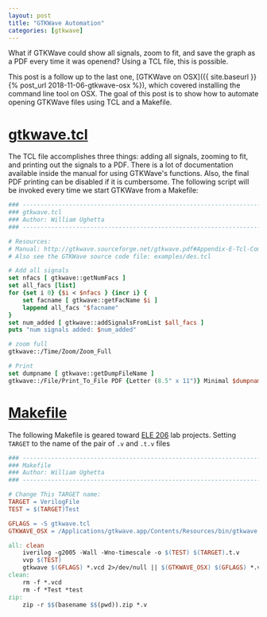 ```yaml
---
layout: post
title: "GTKWave Automation"
categories: [gtkwave]
---
```


What if GTKWave could show all signals, zoom to fit, and save the graph
as a PDF every time it was openend? Using a TCL file, this is possible.

This post is a follow up to the last one, [GTKWave on OSX]({{ site.baseurl }}{% post_url 2018-11-06-gtkwave-osx %}), which covered installing the command line tool
on OSX. The goal of this post is to show how to automate opening GTKWave
files using TCL and a Makefile.

# [gtkwave.tcl](#gtkwave-tcl)

The TCL file accomplishes three things: adding all signals, zooming to
fit, and printing out the signals to a PDF. There is a lot of documentation
available inside the manual for using GTKWave's functions. Also, the
final PDF printing can be disabled if it is cumbersome. The following
script will be invoked every time we start GTKWave from a Makefile:

``` tcl
### --------------------------------------------------------------------
### gtkwave.tcl
### Author: William Ughetta
### --------------------------------------------------------------------

# Resources:
# Manual: http://gtkwave.sourceforge.net/gtkwave.pdf#Appendix-E-Tcl-Command-Syntax
# Also see the GTKWave source code file: examples/des.tcl

# Add all signals
set nfacs [ gtkwave::getNumFacs ]
set all_facs [list]
for {set i 0} {$i < $nfacs } {incr i} {
    set facname [ gtkwave::getFacName $i ]
    lappend all_facs "$facname"
}
set num_added [ gtkwave::addSignalsFromList $all_facs ]
puts "num signals added: $num_added"

# zoom full
gtkwave::/Time/Zoom/Zoom_Full

# Print
set dumpname [ gtkwave::getDumpFileName ]
gtkwave::/File/Print_To_File PDF {Letter (8.5" x 11")} Minimal $dumpname.pdf
```

# [Makefile](#makefile)

The following Makefile is geared toward [ELE 206](https://registrar.princeton.edu/course-offerings/course_details.xml?courseid=002463&term=1192)
lab projects. Setting `TARGET` to the name of the pair of `.v` and
`.t.v` files

``` Makefile
### --------------------------------------------------------------------
### Makefile
### Author: William Ughetta
### --------------------------------------------------------------------

# Change This TARGET name:
TARGET = VerilogFile
TEST = $(TARGET)Test

GFLAGS = -S gtkwave.tcl
GTKWAVE_OSX = /Applications/gtkwave.app/Contents/Resources/bin/gtkwave

all: clean
	iverilog -g2005 -Wall -Wno-timescale -o $(TEST) $(TARGET).t.v
	vvp $(TEST)
	gtkwave $(GFLAGS) *.vcd 2>/dev/null || $(GTKWAVE_OSX) $(GFLAGS) *.vcd 2>/dev/null
clean:
	rm -f *.vcd
	rm -f *Test *test
zip:
	zip -r $$(basename $$(pwd)).zip *.v
```
